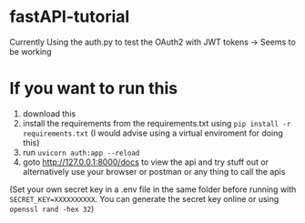 # fastAPI-tutorial

Currently Using the auth.py to test the OAuth2 with JWT tokens -> Seems to be working

# If you want to run this
1. download this
2. install the requirements from the requirements.txt using ```pip install -r requirements.txt``` (I would advise using a virtual enviroment for doing this)
3. run ```uvicorn auth:app --reload```
4. goto http://127.0.0.1:8000/docs to view the api and try stuff out or alternatively use your browser or postman or any thing to call the apis

(Set your own secret key in a .env file in the same folder before running with ```SECRET_KEY=XXXXXXXXXX```. You can generate the secret key online or using ```openssl rand -hex 32```)